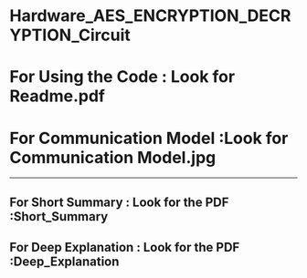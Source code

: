 # Hardware_AES_ENCRYPTION_DECRYPTION_Circuit
# For Using the Code : Look for Readme.pdf
# For Communication Model :Look for Communication Model.jpg


---------------------------------------------------------------------------------------------------------------
## For Short Summary    : Look for the PDF :Short_Summary

## For Deep Explanation : Look for the PDF :Deep_Explanation

